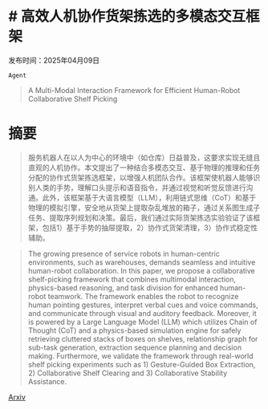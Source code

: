 # # 高效人机协作货架拣选的多模态交互框架

发布时间：2025年04月09日

`Agent`

> A Multi-Modal Interaction Framework for Efficient Human-Robot Collaborative Shelf Picking

# 摘要

> 服务机器人在以人为中心的环境中（如仓库）日益普及，这要求实现无缝且直观的人机协作。本文提出了一种结合多模态交互、基于物理的推理和任务分配的协作式货架拣选框架，以增强人机团队合作。该框架使机器人能够识别人类的手势，理解口头提示和语音指令，并通过视觉和听觉反馈进行沟通。此外，该框架基于大语言模型（LLM），利用链式思维（CoT）和基于物理的模拟引擎，安全地从货架上提取杂乱堆放的箱子，通过关系图生成子任务、提取序列规划和决策。最后，我们通过实际货架拣选实验验证了该框架，包括1）基于手势的抽屉提取，2）协作式货架清理，3）协作式稳定性辅助。

> The growing presence of service robots in human-centric environments, such as warehouses, demands seamless and intuitive human-robot collaboration. In this paper, we propose a collaborative shelf-picking framework that combines multimodal interaction, physics-based reasoning, and task division for enhanced human-robot teamwork.
  The framework enables the robot to recognize human pointing gestures, interpret verbal cues and voice commands, and communicate through visual and auditory feedback. Moreover, it is powered by a Large Language Model (LLM) which utilizes Chain of Thought (CoT) and a physics-based simulation engine for safely retrieving cluttered stacks of boxes on shelves, relationship graph for sub-task generation, extraction sequence planning and decision making. Furthermore, we validate the framework through real-world shelf picking experiments such as 1) Gesture-Guided Box Extraction, 2) Collaborative Shelf Clearing and 3) Collaborative Stability Assistance.

[Arxiv](https://arxiv.org/abs/2504.06593)